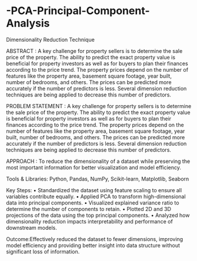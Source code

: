 # -PCA-Principal-Component-Analysis

Dimensionality Reduction Technique


ABSTRACT : A key challenge for property sellers is to determine the sale price of the property. The ability to predict the exact property value is beneficial for property investors as well as for buyers to plan their finances according to the price trend. The property prices depend on the number of features like the property area, basement square footage, year built, number of bedrooms, and others. The prices can be predicted more accurately if the number of predictors is less. Several dimension reduction techniques are being applied to decrease this number of predictors.


PROBLEM STATEMENT : A key challenge for property sellers is to determine the sale price of the property. The ability to predict the exact property value is beneficial for property investors as well as for buyers to plan their finances according to the price trend. The property prices depend on the number of features like the property area, basement square footage, year built, number of bedrooms, and others. The prices can be predicted more accurately if the number of predictors is less. Several dimension reduction techniques are being applied to decrease this number of predictors.


APPROACH : To reduce the dimensionality of a dataset while preserving the most important information for better visualization and model efficiency.


Tools & Libraries: Python, Pandas, NumPy, Scikit-learn, Matplotlib, Seaborn


Key Steps:
	•	Standardized the dataset using feature scaling to ensure all variables contribute equally.
	•	Applied PCA to transform high-dimensional data into principal components.
	•	Visualized explained variance ratio to determine the number of components to retain.
	•	Plotted 2D and 3D projections of the data using the top principal components.
	•	Analyzed how dimensionality reduction impacts interpretability and performance of downstream models.

 
Outcome:Effectively reduced the dataset to fewer dimensions, improving model efficiency and providing better insight into data structure without significant loss of information.

